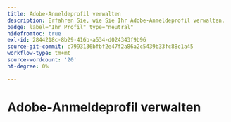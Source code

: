 ```yaml
---
title: Adobe-Anmeldeprofil verwalten
description: Erfahren Sie, wie Sie Ihr Adobe-Anmeldeprofil verwalten.
badge: label="Ihr Profil" type="neutral"
hidefromtoc: true
exl-id: 2844218c-8b29-416b-a534-d024343f9b96
source-git-commit: c7993136bfbf2e47f2a86a2c5439b33fc88c1a45
workflow-type: tm+mt
source-wordcount: '20'
ht-degree: 0%

---
```


# Adobe-Anmeldeprofil verwalten
